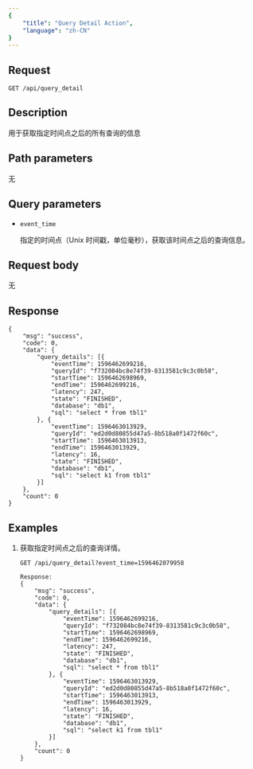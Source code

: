 ```yaml
---
{
    "title": "Query Detail Action",
    "language": "zh-CN"
}
---
```


<!-- 
Licensed to the Apache Software Foundation (ASF) under one
or more contributor license agreements.  See the NOTICE file
distributed with this work for additional information
regarding copyright ownership.  The ASF licenses this file
to you under the Apache License, Version 2.0 (the
"License"); you may not use this file except in compliance
with the License.  You may obtain a copy of the License at

  http://www.apache.org/licenses/LICENSE-2.0

Unless required by applicable law or agreed to in writing,
software distributed under the License is distributed on an
"AS IS" BASIS, WITHOUT WARRANTIES OR CONDITIONS OF ANY
KIND, either express or implied.  See the License for the
specific language governing permissions and limitations
under the License.
-->



## Request

`GET /api/query_detail`

## Description

用于获取指定时间点之后的所有查询的信息
    
## Path parameters

无

## Query parameters

* `event_time`

    指定的时间点（Unix 时间戳，单位毫秒），获取该时间点之后的查询信息。
    
## Request body

无

## Response

```
{
	"msg": "success",
	"code": 0,
	"data": {
		"query_details": [{
			"eventTime": 1596462699216,
			"queryId": "f732084bc8e74f39-8313581c9c3c0b58",
			"startTime": 1596462698969,
			"endTime": 1596462699216,
			"latency": 247,
			"state": "FINISHED",
			"database": "db1",
			"sql": "select * from tbl1"
		}, {
			"eventTime": 1596463013929,
			"queryId": "ed2d0d80855d47a5-8b518a0f1472f60c",
			"startTime": 1596463013913,
			"endTime": 1596463013929,
			"latency": 16,
			"state": "FINISHED",
			"database": "db1",
			"sql": "select k1 from tbl1"
		}]
	},
	"count": 0
}
```
    
## Examples

1. 获取指定时间点之后的查询详情。

    ```
    GET /api/query_detail?event_time=1596462079958
    
    Response:
    {
    	"msg": "success",
    	"code": 0,
    	"data": {
    		"query_details": [{
    			"eventTime": 1596462699216,
    			"queryId": "f732084bc8e74f39-8313581c9c3c0b58",
    			"startTime": 1596462698969,
    			"endTime": 1596462699216,
    			"latency": 247,
    			"state": "FINISHED",
    			"database": "db1",
    			"sql": "select * from tbl1"
    		}, {
    			"eventTime": 1596463013929,
    			"queryId": "ed2d0d80855d47a5-8b518a0f1472f60c",
    			"startTime": 1596463013913,
    			"endTime": 1596463013929,
    			"latency": 16,
    			"state": "FINISHED",
    			"database": "db1",
    			"sql": "select k1 from tbl1"
    		}]
    	},
    	"count": 0
    }
    ```